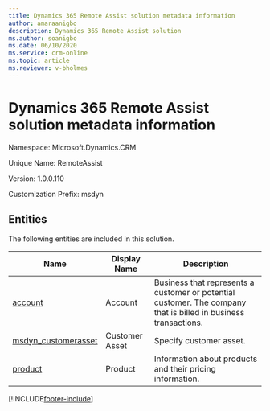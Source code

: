 ```yaml
---
title: Dynamics 365 Remote Assist solution metadata information
author: amaraanigbo
description: Dynamics 365 Remote Assist solution
ms.author: soanigbo
ms.date: 06/10/2020
ms.service: crm-online
ms.topic: article
ms.reviewer: v-bholmes
---
```

# Dynamics 365 Remote Assist solution metadata information

Namespace: Microsoft.Dynamics.CRM

Unique Name: RemoteAssist

Version: 1.0.0.110

Customization Prefix: msdyn

## Entities

The following entities are included in this solution.

|Name|Display Name|Description|
|----------|-----------|------------|
|[account](https://docs.microsoft.com/dynamics365/customerengagement/on-premises/developer/entities/account?view=op-9-1)|Account|Business that represents a customer or potential customer. The company that is billed in business transactions.|
|[msdyn_customerasset](https://docs.microsoft.com/dynamics365/customerengagement/on-premises/developer/entities/msdyn_customerasset?view=op-9-1)|Customer Asset|Specify customer asset.|
|[product](https://docs.microsoft.com/dynamics365/customerengagement/on-premises/developer/entities/product?view=op-9-1)|Product|Information about products and their pricing information.|


[!INCLUDE[footer-include](../includes/footer-banner.md)]
